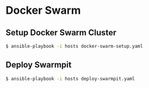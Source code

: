 # Docker Swarm

## Setup Docker Swarm Cluster

```bash
$ ansible-playbook -i hosts docker-swarm-setup.yaml
```
## Deploy Swarmpit

```bash
$ ansible-playbook -i hosts deploy-swarmpit.yaml
```

